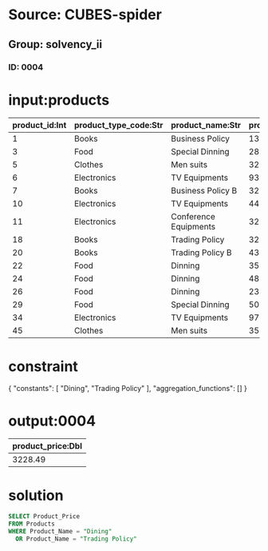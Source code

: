 # Source: CUBES-spider
## Group: solvency_ii
### ID: 0004

# input:products

| product_id:Int | product_type_code:Str | product_name:Str | product_price:Dbl |
|---|---|---|---|
| 1 | Books | Business Policy | 1336.26 |
| 3 | Food | Special Dinning | 2894.94 |
| 5 | Clothes | Men suits | 3298.84 |
| 6 | Electronics | TV Equipments | 932.25 |
| 7 | Books | Business Policy B | 3215.66 |
| 10 | Electronics | TV Equipments | 4427.49 |
| 11 | Electronics | Conference Equipments | 3289.47 |
| 18 | Books | Trading Policy | 3228.49 |
| 20 | Books | Trading Policy B | 4343.83 |
| 22 | Food | Dinning | 3574.56 |
| 24 | Food | Dinning | 4895.86 |
| 26 | Food | Dinning | 2339.97 |
| 29 | Food | Special Dinning | 502.15 |
| 34 | Electronics | TV Equipments | 970.77 |
| 45 | Clothes | Men suits | 3541.17 |

# constraint

{
  "constants": [
    "Dining",
    "Trading Policy"
  ],
  "aggregation_functions": []
}

# output:0004

| product_price:Dbl |
|---|
| 3228.49 |

# solution

```sql
SELECT Product_Price
FROM Products
WHERE Product_Name = "Dining"
  OR Product_Name = "Trading Policy"
```
